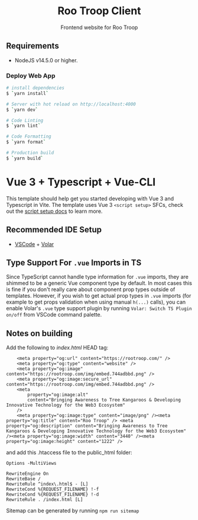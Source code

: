 <div align="center">

<h1>Roo Troop Client</h1>

Frontend website for Roo Troop

</div>

## Requirements

- NodeJS v14.5.0 or higher.

### Deploy Web App

```bash
# install dependencies
$ `yarn install`

# Server with hot reload on http://localhost:4000
$ `yarn dev`

# Code Linting
$ `yarn lint`

# Code Formatting
$ `yarn format`

# Production build
$ `yarn build`


```

# Vue 3 + Typescript + Vue-CLI

This template should help get you started developing with Vue 3 and Typescript in Vite. The template uses Vue 3 `<script setup>` SFCs, check out the [script setup docs](https://v3.vuejs.org/api/sfc-script-setup.html#sfc-script-setup) to learn more.

## Recommended IDE Setup

- [VSCode](https://code.visualstudio.com/) + [Volar](https://marketplace.visualstudio.com/items?itemName=johnsoncodehk.volar)

## Type Support For `.vue` Imports in TS

Since TypeScript cannot handle type information for `.vue` imports, they are shimmed to be a generic Vue component type by default. In most cases this is fine if you don't really care about component prop types outside of templates. However, if you wish to get actual prop types in `.vue` imports (for example to get props validation when using manual `h(...)` calls), you can enable Volar's `.vue` type support plugin by running `Volar: Switch TS Plugin on/off` from VSCode command palette.


## Notes on building
Add the following to *index.html* HEAD tag:
```
	<meta property="og:url" content="https://rootroop.com/" />
	<meta property="og:type" content="website" />
	<meta property="og:image" content="https://rootroop.com/img/embed.744adbbd.png" />
	<meta property="og:image:secure_url" content="https://rootroop.com/img/embed.744adbbd.png" />
	<meta
		property="og:image:alt"
		content="Bringing Awareness to Tree Kangaroos & Developing Innovative Technology for the Web3 Ecosystem"
	/>
	<meta property="og:image:type" content="image/png" /><meta property="og:title" content="Roo Troop" /> <meta property="og:description" content="Bringing Awareness to Tree Kangaroos & Developing Innovative Technology for the Web3 Ecosystem" /><meta property="og:image:width" content="3440" /><meta property="og:image:height" content="1222" />

```

and add this .htaccess file to the public_html folder:
```
Options -MultiViews

RewriteEngine On
RewriteBase /
RewriteRule ^index\.html$ - [L]
RewriteCond %{REQUEST_FILENAME} !-f
RewriteCond %{REQUEST_FILENAME} !-d
RewriteRule . /index.html [L]
```

Sitemap can be generated by running `npm run sitemap`